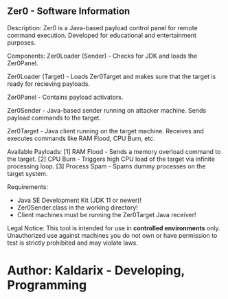  ##                            Zer0 - Software Information

 Description:
   Zer0 is a Java-based payload control panel for remote command execution.
   Developed for educational and entertainment purposes.

 Components:
   Zer0Loader (Sender)  - Checks for JDK and loads the Zer0Panel.

   Zer0Loader (Target)  - Loads Zer0Target and makes sure that the target is
                        ready for recieving payloads.

   Zer0Panel  - Contains payload activators.

   Zer0Sender  - Java-based sender running on attacker machine.
                  Sends payload commands to the target.

   Zer0Target  - Java client running on the target machine.
                  Receives and executes commands like RAM Flood, CPU Burn, etc.


 Available Payloads:
   [1] RAM Flood     - Sends a memory overload command to the target.
   [2] CPU Burn      - Triggers high CPU load of the target via infinite processing loop.
   [3] Process Spam  - Spams dummy processes on the target system.


 Requirements:
   - Java SE Development Kit (JDK 11 or newer)!
   - Zer0Sender.class in the working directory!
   - Client machines must be running the Zer0Target Java receiver!


 Legal Notice:
   This tool is intended for use in **controlled environments** only.
   Unauthorized use against machines you do not own or have permission to test
   is strictly prohibited and may violate laws.


 Author:
  Kaldarix - Developing, Programming
 ====================================================================================
